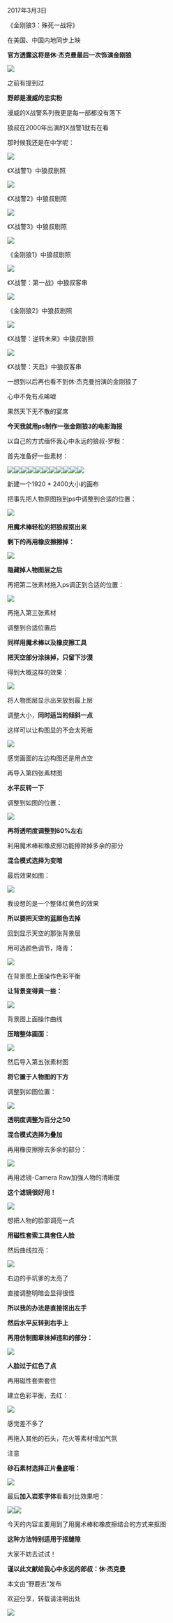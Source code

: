 2017年3月3日

《金刚狼3：殊死一战将》

在美国、中国内地同步上映

**官方透露这将是休·杰克曼最后一次饰演金刚狼**

![](https://pic4.zhimg.com/v2-297b8ca6ad79753be01e8d44b672c803_r.jpg)

之前有提到过  

**野郎是漫威的忠实粉**

漫威的X战警系列我更是每一部都没有落下

狼叔在2000年出演的X战警1就有在看

那时候我还是在中学呢：

![](https://pic3.zhimg.com/v2-f23e0a7dafe59eaa92f2bae487e998de_r.jpg)

《X战警1》中狼叔剧照

![](https://pic2.zhimg.com/v2-43dbab00b66fb9d5dabed77d100066a9_r.jpg)

《X战警2》中狼叔剧照

![](https://pic4.zhimg.com/v2-6f7c5fbe858a187ec4dd6c0a93f2e0fb_r.jpg)

《X战警3》中狼叔剧照

![](https://pic3.zhimg.com/v2-8d50567cc3c96e2ca71b564e0cc2b986_r.jpg)

《金刚狼1》中狼叔剧照

![](https://pic2.zhimg.com/v2-6879efdb24d88ad950a411be482d7651_r.jpg)

《X战警：第一战》中狼叔客串

![](https://pic2.zhimg.com/v2-d8eaf3e73408b55d6b5f0b05052cd935_r.jpg)

《金刚狼2》中狼叔剧照

![](https://pic3.zhimg.com/v2-249e636162ddefecf2db24bc5a7e1466_r.jpg)

《X战警：逆转未来》中狼叔剧照

![](https://pic2.zhimg.com/v2-cc35da3dc13457239d17e05393263045_r.jpg)

《X战警：天启》中狼叔客串

  

一想到以后再也看不到休·杰克曼扮演的金刚狼了  

心中不免有点唏嘘

果然天下无不散的宴席

**今天我就用ps制作一张金刚狼3的电影海报**

以自己的方式缅怀我心中永远的狼叔-罗根：

首先准备好一些素材：  

![](https://pic4.zhimg.com/v2-2fbe0e805e75f43e38da0b8b750682f7_r.jpg)![](https://pic2.zhimg.com/v2-3cfe9cb8e7ff8d6a7a8c9ca205096785_r.jpg)![](https://pic2.zhimg.com/v2-8a1e410c1fb3e2fdfed09f3a7f1bf491_r.jpg)![](https://pic3.zhimg.com/v2-92603e38e33218ed6e96b9edfc8b5712_r.jpg)![](https://pic3.zhimg.com/v2-da44c6763556dd34d447e72df04886f2_r.jpg)![](https://pic4.zhimg.com/v2-916b5b518a09cbcc8431c6afff292de7_r.jpg)![](https://pic3.zhimg.com/v2-f73e849ad29466d643f6e1b64b2d086e_r.jpg)![](https://pic2.zhimg.com/v2-77b5938454aabaa6fa8fd97aba2a0a39_r.jpg)![](https://pic1.zhimg.com/v2-50cc15c81a04d0001f776fd1c8f55fb8_r.jpg)![](https://pic1.zhimg.com/v2-454bc681fca5d4280a5ed52dc66b5bac_r.jpg)![](https://pic2.zhimg.com/v2-e48ab7d5867e12d55d1ee248374d5881_r.jpg)  

新建一个1920 \* 2400大小的画布

把事先把人物原图拖到ps中调整到合适的位置：

![](https://pic1.zhimg.com/v2-9adb6f92ac53135e1e401c3e03597914_r.jpg)

**用魔术棒轻松的把狼叔抠出来**  

**剩下的再用橡皮擦擦掉：**

![](https://pic4.zhimg.com/v2-00f8974d1684cd7dc0f70a0889085b4b_r.jpg)

**隐藏掉人物图层之后**  

再把第二张素材拖入ps调正到合适的位置：

![](https://pic4.zhimg.com/v2-1fe0eeaf934feb48b16cde1f2c6a45bb_r.jpg)

再拖入第三张素材  

调整到合适位置后

**同样用魔术棒以及橡皮擦工具**

**把天空部分涂抹掉，只留下沙漠**

得到大概这样的效果：

![](https://pic2.zhimg.com/v2-c1b771d0ad809eff4d935efea09d38a1_r.jpg)

将人物图层显示出来放到最上层  

调整大小，**同时适当的倾斜一点**

这样可以让构图显的不会太死板

![](https://pic1.zhimg.com/v2-8447511b2f5ac4e1b8cfad8c024d2978_r.jpg)

感觉画面的左边构图还是用点空  

再导入第四张素材图

**水平反转一下**

调整到如图的位置：

![](https://pic1.zhimg.com/v2-8447511b2f5ac4e1b8cfad8c024d2978_r.jpg)

**再将透明度调整到60%左右**  

利用魔术棒和橡皮擦功能擦除掉多余的部分

**混合模式选择为变暗**

最后效果如图：

![](https://pic3.zhimg.com/v2-ecc5f693c3be54fde6f54c57d93642fe_r.jpg)

我设想的是一个整体红黄色的效果

**所以要把天空的蓝颜色去掉**

回到显示天空的那张背景层

用可选颜色调节，降青：

![](https://pic3.zhimg.com/v2-4d359b445cc72b94e32fcfab73572a52_r.jpg)

在背景图上面操作色彩平衡  

**让背景变得黄一些：**

![](https://pic2.zhimg.com/v2-37c23b227f9cc6edfe6bef35a6d07a4d_r.jpg)

背景图上面操作曲线

**压暗整体画面：**

![](https://pic4.zhimg.com/v2-c37b4835d2c5b31d48c00146d203503f_r.jpg)

然后导入第五张素材图

**将它置于人物图的下方**

调整到如图位置：

![](https://pic1.zhimg.com/v2-825606fafd9f0ff53dabdc718b1ddc7c_r.jpg)

**透明度调整为百分之50**  

**混合模式选择为叠加**

再用橡皮擦擦去多余的部分：

![](https://pic2.zhimg.com/v2-5916745889f108e12be49ea456f74d91_r.jpg)

再用滤镜-Camera Raw加强人物的清晰度  

**这个滤镜很好用！**

![](https://pic3.zhimg.com/v2-ebecabbf1b8556ef1ca6bb64c88e70d2_r.jpg)

想把人物的脸部调亮一点  

**用磁性套索工具套住人脸**

然后曲线拉亮：

![](https://pic1.zhimg.com/v2-032519d7543543ab94e795408c40276c_r.jpg)

右边的手坑爹的太亮了  

直接调整明暗会显得很怪

**所以我的办法是直接抠出左手**

**然后水平反转到右手上**

**再用仿制图章抹掉违和的部分：**

![](https://pic3.zhimg.com/v2-d3732da73073c569b40f22d3b08c4582_r.jpg)

**人脸过于红色了点**  

再用磁性套索套住

建立色彩平衡，去红：

![](https://pic2.zhimg.com/v2-f8d5153b10e27c5e714050cc984ee895_r.jpg)

感觉差不多了  

再拖入其他的石头，花火等素材增加气氛

注意

**砂石素材选择正片叠底哦：**

![](https://pic1.zhimg.com/v2-d8ca32a339eb2646feba92f1cde19ca4_r.jpg)

最后**加入岩浆字体**看看对比效果吧：

![](https://pic4.zhimg.com/v2-2fbe0e805e75f43e38da0b8b750682f7_r.jpg)![](https://pic3.zhimg.com/v2-e37e010c87f54d1b923abb02f1291932_r.jpg)

今天的内容主要用到了用魔术棒和橡皮擦结合的方式来抠图  

**这种方法特别适用于抠缝隙**

大家不妨去试试！

**谨以此文献给我心中永远的郎叔：休·杰克曼**  

本文由“野鹿志”发布  

欢迎分享，转载请注明出处

![](https://pic4.zhimg.com/v2-8be8099e6b75278e676f0588f3b58173_r.jpg)